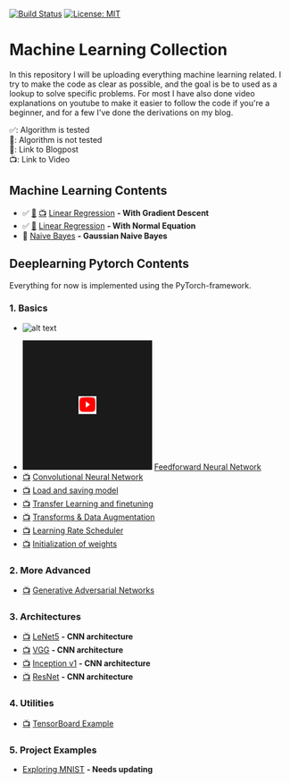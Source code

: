 [![Build Status](https://travis-ci.com/AladdinPerzon/Machine-Learning-Collection.svg?branch=master)](https://travis-ci.com/AladdinPerzon/Machine-Learning-Collection) [![License: MIT](https://img.shields.io/badge/License-MIT-yellow.svg)](https://opensource.org/licenses/MIT)


# Machine Learning Collection
In this repository I will be uploading everything machine learning related. I try to make the code as clear as possible, and the goal is be to used as a lookup to solve specific problems. For most I have also done video explanations on youtube to make it easier to follow the code if you're a beginner, and for a few I've done the derivations on my blog.

:white_check_mark:: Algorithm is tested  \
:small_red_triangle:: Algorithm is not tested \
:scroll:: Link to Blogpost  \
:tv:: Link to Video

## Machine Learning Contents
* :white_check_mark: [:scroll:](https://aladdinperzon.github.io/2020/03/25/Linear-Regression/) [:tv:](https://youtu.be/pCCUnoes1Po) [Linear Regression](https://github.com/AladdinPerzon/Machine-Learning-Collection/blob/master/ML/LinearRegression/linear_regression_gradient_descent.py) **- With Gradient Descent**
* :white_check_mark: [:scroll:](https://aladdinperzon.github.io/2020/03/25/Linear-Regression/) [Linear Regression](https://github.com/AladdinPerzon/Machine-Learning-Collection/blob/master/ML/LinearRegression/linear_regression_normal_equation.py) **- With Normal Equation**
* :small_red_triangle: [Naive Bayes](https://github.com/AladdinPerzon/Machine-Learning-Collection/blob/master/ML/algorithms/naivebayes/naivebayes.py) **- Gaussian Naive Bayes**

## Deeplearning Pytorch Contents
Everything for now is implemented using the PyTorch-framework.



### 1. Basics
* ![alt text][logo]

[logo]: https://github.com/AladdinPerzon/Machine-Learning-Collection/blob/master/ML/others/logo/youtube_logo.png

* <a href="https://youtu.be/Jy4wM2X21u0" target="_blank"><img src="ML/others/logo/youtube_logo.png" width="32" height="32" border="100" /></a> [Feedforward Neural Network](https://github.com/AladdinPerzon/Machine-Learning-Collection/blob/master/ML/Pytorch/Basics/pytorch_simple_fullynet.py)
* [:tv:](https://youtu.be/wnK3uWv_WkU) [Convolutional Neural Network](https://github.com/AladdinPerzon/Machine-Learning-Collection/blob/master/ML/Pytorch/Basics/pytorch_simple_CNN.py)
* [:tv:](https://youtu.be/g6kQl_EFn84) [Load and saving model](https://github.com/AladdinPerzon/Machine-Learning-Collection/blob/master/ML/Pytorch/Basics/pytorch_loadsave.py)
* [:tv:](https://youtu.be/qaDe0qQZ5AQ) [Transfer Learning and finetuning](https://github.com/AladdinPerzon/Machine-Learning-Collection/blob/master/ML/Pytorch/Basics/pytorch_pretrain_finetune.py)
* [:tv:](https://youtu.be/Zvd276j9sZ8) [Transforms & Data Augmentation](https://github.com/AladdinPerzon/Machine-Learning-Collection/blob/master/ML/Pytorch/Basics/pytorch_transforms.py)
* [:tv:](https://youtu.be/P31hB37g4Ak) [Learning Rate Scheduler](https://github.com/AladdinPerzon/Machine-Learning-Collection/blob/master/ML/Pytorch/Basics/pytorch_lr_ratescheduler.py) 
* [:tv:](https://youtu.be/xWQ-p_o0Uik) [Initialization of weights](https://github.com/AladdinPerzon/Machine-Learning-Collection/blob/master/ML/Pytorch/Basics/pytorch_init_weights.py)

### 2. More Advanced
* [:tv:](https://youtu.be/xWQ-p_o0Uik) [Generative Adversarial Networks](https://github.com/AladdinPerzon/Machine-Learning-Collection/blob/master/ML/Pytorch/Basics/pytorch_init_weights.py)

### 3. Architectures
* [:tv:](https://youtu.be/fcOW-Zyb5Bo) [LeNet5](https://github.com/AladdinPerzon/Machine-Learning-Collection/blob/master/ML/Pytorch/CNN_architectures/lenet5_pytorch.py) **- CNN architecture**
* [:tv:](https://youtu.be/ACmuBbuXn20) [VGG](https://github.com/AladdinPerzon/Machine-Learning-Collection/blob/master/ML/Pytorch/CNN_architectures/pytorch_vgg_implementation.py) **- CNN architecture**
* [:tv:](https://youtu.be/uQc4Fs7yx5I) [Inception v1](https://github.com/AladdinPerzon/Machine-Learning-Collection/blob/master/ML/Pytorch/CNN_architectures/pytorch_inceptionet.py) **- CNN architecture**
* [:tv:](https://youtu.be/DkNIBBBvcPs) [ResNet](https://github.com/AladdinPerzon/Machine-Learning-Collection/blob/master/ML/Pytorch/CNN_architectures/pytorch_resnet.py) **- CNN architecture**
 
### 4. Utilities
* [:tv:](https://youtu.be/RLqsxWaQdHE) [TensorBoard Example](https://github.com/AladdinPerzon/Machine-Learning-Collection/blob/master/ML/Pytorch/Basics/pytorch_tensorboard_.py)

### 5. Project Examples
* [Exploring MNIST](https://github.com/AladdinPerzon/Machine-Learning-Collection/tree/master/ML/Projects/Exploring_MNIST) **- Needs updating**

